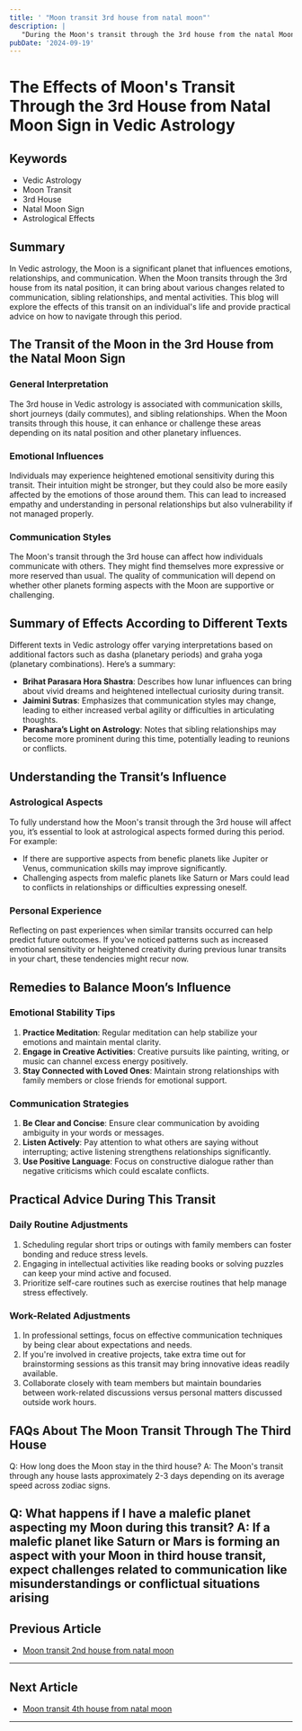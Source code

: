 ```yaml
---
title: ' "Moon transit 3rd house from natal moon"'
description: |
   "During the Moon's transit through the 3rd house from the natal Moon
pubDate: '2024-09-19'
---
```


# The Effects of Moon's Transit Through the 3rd House from Natal Moon Sign in Vedic Astrology

## Keywords
- Vedic Astrology
- Moon Transit
- 3rd House
- Natal Moon Sign
- Astrological Effects

## Summary
In Vedic astrology, the Moon is a significant planet that influences emotions, relationships, and communication. When the Moon transits through the 3rd house from its natal position, it can bring about various changes related to communication, sibling relationships, and mental activities. This blog will explore the effects of this transit on an individual's life and provide practical advice on how to navigate through this period.

## The Transit of the Moon in the 3rd House from the Natal Moon Sign

### General Interpretation
The 3rd house in Vedic astrology is associated with communication skills, short journeys (daily commutes), and sibling relationships. When the Moon transits through this house, it can enhance or challenge these areas depending on its natal position and other planetary influences.

### Emotional Influences
Individuals may experience heightened emotional sensitivity during this transit. Their intuition might be stronger, but they could also be more easily affected by the emotions of those around them. This can lead to increased empathy and understanding in personal relationships but also vulnerability if not managed properly.

### Communication Styles
The Moon's transit through the 3rd house can affect how individuals communicate with others. They might find themselves more expressive or more reserved than usual. The quality of communication will depend on whether other planets forming aspects with the Moon are supportive or challenging.

## Summary of Effects According to Different Texts

Different texts in Vedic astrology offer varying interpretations based on additional factors such as dasha (planetary periods) and graha yoga (planetary combinations). Here’s a summary:

- **Brihat Parasara Hora Shastra**: Describes how lunar influences can bring about vivid dreams and heightened intellectual curiosity during transit.
- **Jaimini Sutras**: Emphasizes that communication styles may change, leading to either increased verbal agility or difficulties in articulating thoughts.
- **Parashara’s Light on Astrology**: Notes that sibling relationships may become more prominent during this time, potentially leading to reunions or conflicts.

## Understanding the Transit’s Influence

### Astrological Aspects
To fully understand how the Moon's transit through the 3rd house will affect you, it’s essential to look at astrological aspects formed during this period. For example:
- If there are supportive aspects from benefic planets like Jupiter or Venus, communication skills may improve significantly.
- Challenging aspects from malefic planets like Saturn or Mars could lead to conflicts in relationships or difficulties expressing oneself.

### Personal Experience
Reflecting on past experiences when similar transits occurred can help predict future outcomes. If you've noticed patterns such as increased emotional sensitivity or heightened creativity during previous lunar transits in your chart, these tendencies might recur now.

## Remedies to Balance Moon’s Influence

### Emotional Stability Tips
1. **Practice Meditation**: Regular meditation can help stabilize your emotions and maintain mental clarity.
2. **Engage in Creative Activities**: Creative pursuits like painting, writing, or music can channel excess energy positively.
3. **Stay Connected with Loved Ones**: Maintain strong relationships with family members or close friends for emotional support.

### Communication Strategies
1. **Be Clear and Concise**: Ensure clear communication by avoiding ambiguity in your words or messages.
2. **Listen Actively**: Pay attention to what others are saying without interrupting; active listening strengthens relationships significantly.
3. **Use Positive Language**: Focus on constructive dialogue rather than negative criticisms which could escalate conflicts.

## Practical Advice During This Transit

### Daily Routine Adjustments
1. Scheduling regular short trips or outings with family members can foster bonding and reduce stress levels.
2. Engaging in intellectual activities like reading books or solving puzzles can keep your mind active and focused.
3. Prioritize self-care routines such as exercise routines that help manage stress effectively.

### Work-Related Adjustments
1. In professional settings, focus on effective communication techniques by being clear about expectations and needs.
2. If you're involved in creative projects, take extra time out for brainstorming sessions as this transit may bring innovative ideas readily available.
3. Collaborate closely with team members but maintain boundaries between work-related discussions versus personal matters discussed outside work hours.

## FAQs About The Moon Transit Through The Third House

Q: How long does the Moon stay in the third house?
A: The Moon's transit through any house lasts approximately 2-3 days depending on its average speed across zodiac signs.

Q: What happens if I have a malefic planet aspecting my Moon during this transit?
A: If a malefic planet like Saturn or Mars is forming an aspect with your Moon in third house transit, expect challenges related to communication like misunderstandings or conflictual situations arising
---

## Previous Article
- [Moon transit 2nd house from natal moon](200102_Moon_transit_2nd_house_from_natal_moon.md)

---

## Next Article
- [Moon transit 4th house from natal moon](200104_Moon_transit_4th_house_from_natal_moon.md)

---
